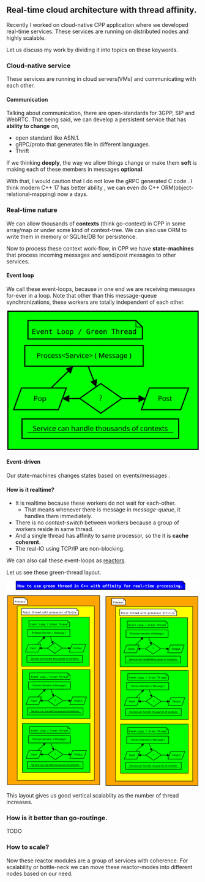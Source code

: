 
## Real-time cloud architecture with thread affinity.

Recently I worked on cloud-native CPP application where we developed real-time services. These services are running on distributed nodes and highly scalable. 

Let us discuss my work by dividing it into topics on these keywords.

### Cloud-native service

These services are running in cloud servers(VMs) and communicating with each other. 


#### Communication

Talking about communication, there are open-standards for 3GPP, SIP and WebRTC. That being said, we can develop a persistent service that has **ability to change** on,

- open standard like ASN.1.
- gRPC/proto that generates file in different languages.
- Thrift

If we thinking **deeply**, the way we allow things change or make them **soft** is making each of these members in messages **optional**.

With that, I would caution that I do not love the gRPC generated C code . I think modern C++ 17 has better ability , we can even do C++ ORM(object-relational-mapping) now a days.


### Real-time nature

We can allow thousands of **contexts** (think go-context) in CPP in some array/map or under some kind of context-tree. We can also use ORM to write them in memory or SQLite/DB for persistence.

Now to process these context work-flow, in CPP we have **state-machines** that process incoming messages and send/post messages to other services.


#### Event loop 
We call these event-loops, because in one end we are receiving messages for-ever in a loop.
Note that other than this message-queue synchronizations, these workers are totally independent of each other.

![Event Loop](EventLoopWithContext.svg)

#### Event-driven

Our state-machines changes states based on events/messages . 

#### How is it realtime?

- It is realtime because these workers do not wait for each-other.
    - That means whenever there is message in *message-queue*, it handles them immediately.
- There is no *context-switch* between workers because a group of workers reside in same thread.
- And a single thread has affinity to same processor, so the it is **cache coherent**.
- The real-IO using TCP/IP are non-blocking.

We can also call these event-loops as [reactors](https://en.wikipedia.org/wiki/Reactor_pattern).

Let us see these green-thread layout.

![Thread layout](RealTimeCloudArchitectureCpp.svg)

This layout gives us good vertical scalablity as the number of thread increases.

### How is it better than go-routinge.

TODO

### How to scale?

Now these reactor modules are a group of services with coherence. For scalability or bottle-neck we can move these reactor-modes into different nodes based on our need.




